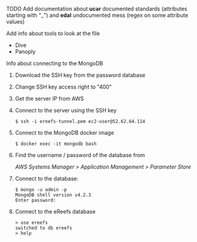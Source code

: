 TODO Add documentation about **ucar** documented standards (attributes starting with "_")
and **edal** undocumented mess (regex on some attribute values)

Add info about tools to look at the file
- Dive
- Panoply

Info about connecting to the MongoDB

1. Download the SSH key from the password database

2. Change SSH key access right to "400"

3. Get the server IP from AWS

4. Connect to the server using the SSH key

    ```$ ssh -i ereefs-tunnel.pem ec2-user@52.62.64.114```

5. Connect to the MongoDB docker image

    ```$ docker exec -it mongodb bash```

6. Find the username / password of the database from

    *AWS Systems Manager > Application Management > Parameter Store*

7. Connect to the database:
    ```
    $ mongo -u admin -p
    MongoDB shell version v4.2.3
    Enter password:
    ```

8. Connect to the eReefs database
    ```
    > use ereefs
    switched to db ereefs
    > help
    ```

